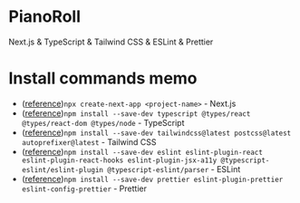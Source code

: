 # PianoRoll
Next.js & TypeScript & Tailwind CSS & ESLint & Prettier

# Install commands memo
- ([reference](https://upd.world/create-nextjs-typescript-project/#%E6%89%8B%E9%A0%861.-next.js-%E3%83%97%E3%83%AD%E3%82%B8%E3%82%A7%E3%82%AF%E3%83%88%E3%82%92%E4%BD%9C%E6%88%90))`npx create-next-app <project-name>` - Next.js
- ([reference](https://upd.world/create-nextjs-typescript-project/#%E6%89%8B%E9%A0%863.-typescript-%E5%8C%96%E3%81%AB%E5%BF%85%E8%A6%81%E3%81%AA%E3%83%91%E3%83%83%E3%82%B1%E3%83%BC%E3%82%B8%E3%82%92%E3%82%A4%E3%83%B3%E3%82%B9%E3%83%88%E3%83%BC%E3%83%AB))`npm install --save-dev typescript @types/react @types/react-dom @types/node` - TypeScript
- ([reference](https://tailwindcss.com/docs/guides/nextjs#install-tailwind-via-npm))`npm install --save-dev tailwindcss@latest postcss@latest autoprefixer@latest` - Tailwind CSS
- ([reference](https://upd.world/create-nextjs-typescript-project/#%E6%89%8B%E9%A0%869.-eslint-%E7%B3%BB%E3%81%AE%E3%83%91%E3%83%83%E3%82%B1%E3%83%BC%E3%82%B8%E3%82%92%E3%82%A4%E3%83%B3%E3%82%B9%E3%83%88%E3%83%BC%E3%83%AB))`npm install --save-dev eslint eslint-plugin-react eslint-plugin-react-hooks eslint-plugin-jsx-a11y @typescript-eslint/eslint-plugin @typescript-eslint/parser` - ESLint
- ([reference](https://upd.world/create-nextjs-typescript-project/#%E6%89%8B%E9%A0%8611.-prettier-%E7%B3%BB%E3%81%AE%E3%83%91%E3%83%83%E3%82%B1%E3%83%BC%E3%82%B8%E3%82%92%E3%82%A4%E3%83%B3%E3%82%B9%E3%83%88%E3%83%BC%E3%83%AB))`npm install --save-dev prettier eslint-plugin-prettier eslint-config-prettier` - Prettier
